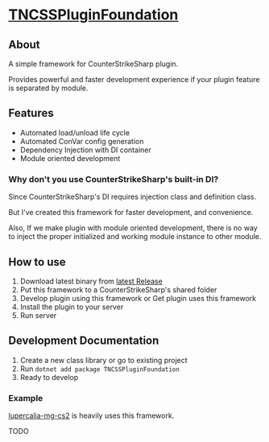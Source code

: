 ﻿# [TNCSSPluginFoundation](https://github.com/fltuna/TNCSSPluginFoundation)

## About

A simple framework for CounterStrikeSharp plugin. 

Provides powerful and faster development experience if your plugin feature is separated by module.


## Features

- Automated load/unload life cycle
- Automated ConVar config generation
- Dependency Injection with DI container
- Module oriented development

### Why don't you use CounterStrikeSharp's built-in DI?

Since CounterStrikeSharp's DI requires injection class and definition class.

But I've created this framework for faster development, and convenience.

Also, If we make plugin with module oriented development, there is no way to inject the proper initialized and working module instance to other module.

## How to use

1. Download latest binary from [latest Release](https://github.com/fltuna/TNCSSPluginFoundation/releases/latest)
2. Put this framework to a CounterStrikeSharp's shared folder
3. Develop plugin using this framework or Get plugin uses this framework
4. Install the plugin to your server
5. Run server

## Development Documentation

1. Create a new class library or go to existing project
2. Run `dotnet add package TNCSSPluginFoundation`
3. Ready to develop

### Example

[lupercalia-mg-cs2](https://github.com/fltuna/lupercalia-mg-cs2) is heavily uses this framework.

TODO